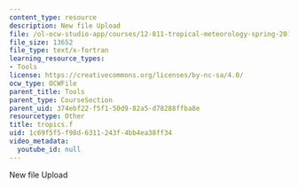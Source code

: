 ```yaml
---
content_type: resource
description: New file Upload
file: /ol-ocw-studio-app/courses/12-811-tropical-meteorology-spring-2011/1c69f5f5f98d6311243f4bb4ea38ff34_tropics.f
file_size: 13652
file_type: text/x-fortran
learning_resource_types:
- Tools
license: https://creativecommons.org/licenses/by-nc-sa/4.0/
ocw_type: OCWFile
parent_title: Tools
parent_type: CourseSection
parent_uid: 374ebf22-f5f1-50d9-82a5-d78288ffba8e
resourcetype: Other
title: tropics.f
uid: 1c69f5f5-f98d-6311-243f-4bb4ea38ff34
video_metadata:
  youtube_id: null
---
```

New file Upload